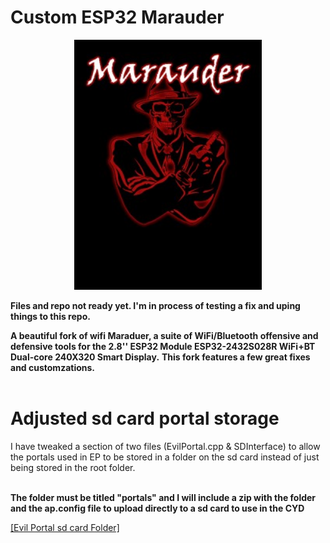 
# Custom ESP32 Marauder
<p align="center"><img alt="Custom Marauder logo" src="https://github.com/ATOMNFT/CYD-ESP32Marauder/blob/master/pictures/M8.jpeg" width="300"></p>
<p align="center">

  <b>Files and repo not ready yet. I'm in process of testing a fix and uping things to this repo.</b>
  
  <b>A beautiful fork of wifi Maraduer, a suite of WiFi/Bluetooth offensive and defensive tools for the 2.8'' ESP32 Module ESP32-2432S028R WiFi+BT Dual-core 240X320 Smart Display.</b>
  <b>This fork features a few great fixes and customzations.</b><br><br>
  # Adjusted sd card portal storage
  I have tweaked a section of two files (EvilPortal.cpp & SDInterface) to allow the portals used in EP to be stored in a folder on the sd card instead of just being stored in the root folder. </b>
  
  <br> 
  <b>The folder must be titled "portals" and I will include a zip with the folder and the ap.config file to upload directly to a sd card to use in the CYD</b>
  <br>
  
  <a href="https://github.com/ATOMNFT/CYD-ESP32Marauder/tree/master/Evil%20Portal%20Stuff" target="_blank">[Evil Portal sd card Folder]</a>
